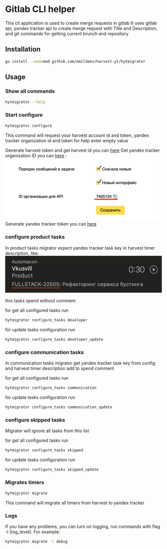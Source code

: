 # Gitlab CLI helper
This cli application is used to create merge requests in gitlab
It uses gitlab api, yandex tracker api to create merge request with Title and Description,
and git commands for getting current brunch and repository

## Installation

```bash
go install --mod=mod github.com/emildeev/harvest-yt/hytmigrator
```

## Usage

### Show all commands
```bash
hytmigrator --help
```

### Start configure
```bash
hytmigrator configure
```
This command will request your harvest account id and token, yandex tracker organization id and token
for help enter empty value

Generate harvest token and get harvest id you can [here](https://id.getharvest.com/oauth2/access_tokens/new)
Get yandex tracker organization ID you can [here](https://tracker.yandex.ru/settings) :
![img.png](docs/org_id.png)
Generate yandex tracker token you can [here](https://oauth.yandex.ru/authorize?response_type=token&client_id=711865fe0ef3478ea09e895878cd275b)


### configure product tasks 
In product tasks migrator expect yandex tracker task key in harvest timer description, like:
![img.png](docs/product_task.png)

this tasks spend without comment

for get all configured tasks run
```bash
hytmigrator configure_tasks developer
```

for update tasks configuration run
```bash
hytmigrator configure_tasks developer_update
```

### configure communication tasks
In communication tasks migrator get yandex tracker task key from config and harvest timer description add to spend 
comment

for get all configured tasks run
```bash
hytmigrator configure_tasks communication
```

for update tasks configuration run
```bash
hytmigrator configure_tasks communication_update
```

### configure skipped tasks
Migrator will ignore all tasks from this list

for get all configured tasks run
```bash
hytmigrator configure_tasks skipped
```

for update tasks configuration run
```bash
hytmigrator configure_tasks skipped_update
```

### Migrates timers
```bash
hytmigrator migrate
```
This command will migrate all timers from harvest to yandex tracker
### Logs
If you have any problems, you can turn on logging, run commands with flag -l {log_level}. For example:
```bash
hytmigrator migrate -l debug
```